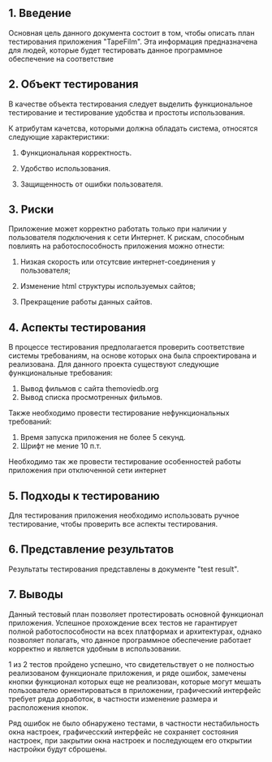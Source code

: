 ## 1\. Введение
Основная цель данного документа состоит в том, чтобы описать план тестирования приложения "TapeFilm".
Эта информация предназначена для людей, которые будет тестировать данное программное обеспечение на соответствие 

## 2\. Объект тестирования


В качестве объекта тестирования следует выделить функциональное тестирование и тестирование удобства и простоты использования.

К атрибутам качетсва, которыми должна обладать система, относятся следующие характеристики:

1. Функциональная корректность.

2. Удобство использования.

3. Защищенность от ошибки пользователя. 

## 3. Риски

Приложение может корректно работать только при наличии у пользователя подключения к сети Интернет. К рискам, способным повлиять на работоспособность приложения можно отнести:

1. Низкая скорость или отсутсвие интернет-соединения у пользователя; 

2. Изменение html структуры используемых сайтов;

3. Прекращение работы данных сайтов.

## 4. Аспекты тестирования
В процессе тестирования предполагается проверить соответствие системы требованиям, на основе которых она была спроектирована и реализована.
Для данного проекта существуют следующие функциональные требования:
1. Вывод фильмов с сайта themoviedb.org
2. Вывод списка просмотренных фильмов.

Также необходимо провести тестирование нефункциональных требований:
1. Время запуска приложения не более 5 секунд.
2. Шрифт не мение 10 п.т.

Необходимо так же провести тестирование особенностей работы приложения при отключенной сети интернет

## 5. Подходы к тестированию
Для тестирования приложения необходимо использовать ручное тестирование, чтобы проверить все аспекты тестирования.

## 6. Представление результатов
Результаты тестирования представлены в документе "test result".

## 7. Выводы
Данный тестовый план позволяет протестировать основной функционал приложения. Успешное прохождение всех тестов не гарантирует полной работоспособности на всех платформах и 
архитектурах, однако позволяет полагать, что данное программное обеспечение работает корректно и является удобным в использовании.

1 из 2 тестов пройдено успешно, что свидетельствует о не полностью реализованом функционале приложения, и ряде ошибок, замечены кнопки функционал которых еще не реализован, которые могут мешать пользователю ориентироваться в приложении, 
графический интерфейс требует ряда доработок, в частности изменение размера и расположения кнопок. 

Ряд ошибок не было обнаружено тестами, в частности нестабильность окна настроек, графичесский интерфейс не сохраняет состояния настроек,
при закрытии окна настроек и последующем его открытии настройки будут сброшены.
